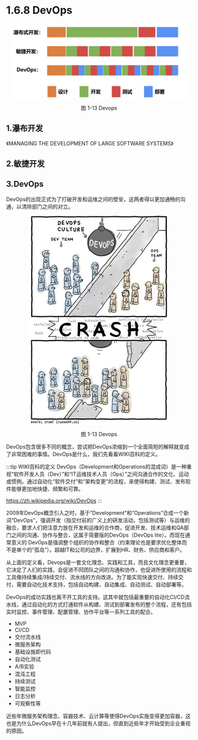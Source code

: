 # 1.6.8 DevOps


<div  align="center">
	<img src="../assets/devops-1.png" width = "480"  align=center />
	<p>图 1-13 Devops</p>
</div>

## 1.瀑布开发

《MANAGING THE DEVELOPMENT OF LARGE SOFTWARE SYSTEMS》

## 2.敏捷开发


## 3.DevOps


DevOps的出现正式为了打破开发和运维之间的壁垒，这两者得以更加通畅的沟通，以清除部门之间的对立。

<div  align="center">
	<img src="../assets/devops-2.jpg" width = "380"  align=center />
	<p>图 1-13 Devops</p>
</div>


DevOps包含很多不同的概念，尝试把DevOps浓缩到一个全面简短的解释就变成了非常困难的事情。DevOps是什么，我们先看看WIKI百科的定义。

:::tip WIKI百科的定义
DevOps（Development和Operations的混成词）是一种重视“软件开发人员（Dev）”和“IT运维技术人员（Ops）”之间沟通合作的文化、运动或惯例。通过自动化“软件交付”和“架构变更”的流程，来使得构建、测试、发布软件能够更加地快捷、频繁和可靠。

https://zh.wikipedia.org/wiki/DevOps
:::

2009年DevOps概念引入之时，基于“Development”和“Operations”合成一个新词“DevOps”，强调开发（指交付前的广义上的研发活动，包括测试等）与运维的融合，要求人们把注意力放在开发和运维的合作商，促进开发、技术运维和QA部门之间的沟通、协作与整合，这属于简要版的DevOps（DevOps lite）。而现在通常意义的 DevOps是强调整个组织的协作和整合（约束理论也是要求优化整体而不是单个的“孤岛”）。超越IT和公司的边界，扩展到HR、财务、供应商和客户。

从上面的定义看，Devops是一套文化理念、实践和工具，而且文化理念更重要，它决定了人们的实践，会促进不同团队之间的沟通和协作，也促进所使用的流程和工具像持续集成/持续交付、流水线的方向改进。为了能实现快速交付、持续交付，需要自动化技术支持，包括自动构建、自动集成、自动测试、自动部署等。


DevOps的成功实践也离不开工具的支持。这其中就包括最重要的自动化CI/CD流水线，通过自动化的方式打通软件从构建、测试到部署发布的整个流程，还有包括实时监控、事件管理、配置管理、协作平台等一系列工具的配合。


- MVP
- CI/CD
- 交付流水线
- 微服务架构
- 基础设施即代码
- 自动化测试
- A/B实验
- 混沌工程
- 持续测试
- 智能监控
- 日志分析
- 可观察性等



近些年微服务架构理念、容器技术、云计算等使得DevOps实施变得更加容器，这也是为什么DevOps早在十几年前就有人提出，但直到近些年才开始受到企业重视的原因。